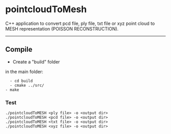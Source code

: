 # pointcloudToMesh
C++ application to convert pcd file, ply file, txt file or xyz point cloud to MESH representation (POISSON RECONSTRUCTION). 

-------------------
## Compile
* Create a "build" folder

in the main folder:

	  - cd build  
	  - cmake ../src/
    - make
       
        	 
### Test

    ./pointcloudToMESH <ply file> -o <output dir>
    ./pointcloudToMESH <pcd file> -o <output dir>
    ./pointcloudToMESH <txt file> -o <output dir>
    ./pointcloudToMESH <xyz file> -o <output dir>


